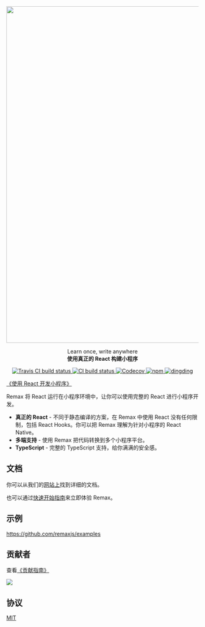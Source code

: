 <a href="https://remaxjs.org">
	<img src="https://gw.alipayobjects.com/mdn/rms_b5fcc5/afts/img/A*7BLVSL14gvoAAAAAAAAAAABkARQnAQ" width="882" />
</a>

<p align="center">
	<span>Learn once, write anywhere</span><br/>
	<strong>使用真正的 React 构建小程序</strong>
</p>

<p class="badges" align="center">
	<a href="https://travis-ci.org/remaxjs/remax">
		<img src="https://img.shields.io/travis/remaxjs/remax/master?style=flat-square" alt="Travis CI build status" />
	</a>
	<a href="https://github.com/remaxjs/remax/actions?workflow=Node+CI">
		<img src="https://github.com/remaxjs/remax/workflows/Node%20CI/badge.svg" alt="CI build status" />
	</a>
	<a href="https://codecov.io/gh/remaxjs/remax">
		<img src="https://img.shields.io/codecov/c/github/remaxjs/remax/master.svg?style=flat-square" alt="Codecov" />
	</a>
	<a href="https://www.npmjs.com/package/remax">
		<img alt="npm" src="https://img.shields.io/npm/v/remax?style=flat-square" />
	</a>
	<a href="https://user-images.githubusercontent.com/465125/69033897-f095d480-0a1a-11ea-9d4e-f14e6839bc1d.JPG">
		<img alt="dingding" src="https://img.shields.io/badge/交流-钉钉群-brightgreen?style=flat-square" />
	</a>
</p>

[《使用 React 开发小程序》](https://www.yuque.com/seeconf/2020/qsytho)

Remax 将 React 运行在小程序环境中，让你可以使用完整的 React 进行小程序开发。

- **真正的 React** - 不同于静态编译的方案，在 Remax 中使用 React 没有任何限制，包括 React Hooks。你可以把 Remax 理解为针对小程序的 React Native。
- **多端支持** - 使用 Remax 把代码转换到多个小程序平台。
- **TypeScript** - 完整的 TypeScript 支持，给你满满的安全感。

## 文档

你可以从我们的[网站上](https://remaxjs.org)找到详细的文档。

也可以通过[快速开始指南](https://remaxjs.org/quick-start)来立即体验 Remax。

## 示例

https://github.com/remaxjs/examples


## 贡献者

查看[《贡献指南》](/CONTRIBUTING.md)

<a href="https://github.com/remaxjs/remax/graphs/contributors"><img src="https://opencollective.com/remax/contributors.svg?width=890&button=false" /></a>

## 协议

[MIT](LICENSE)
